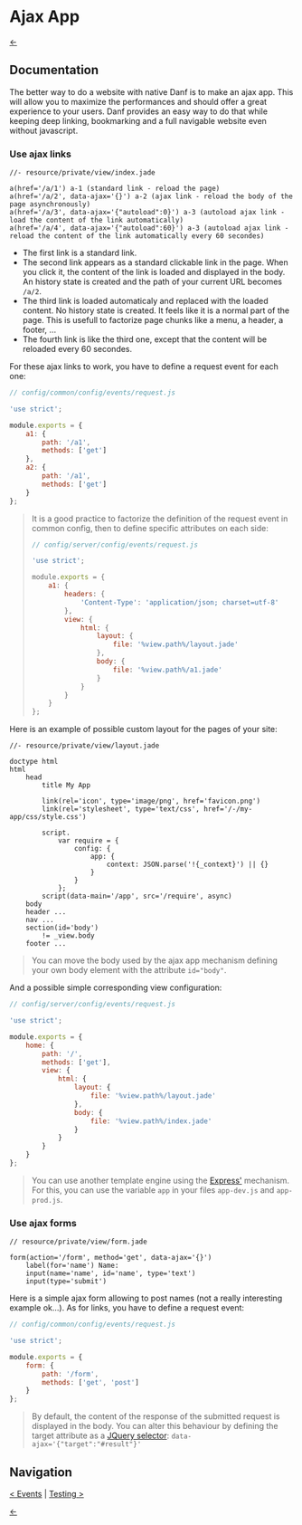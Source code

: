 Ajax App
========

[←](../index.md)

Documentation
-------------

The better way to do a website with native Danf is to make an ajax app. This will allow you to maximize the performances and should offer a great experience to your users.
Danf provides an easy way to do that while keeping deep linking, bookmarking and a full navigable website even without javascript.

### Use ajax links

```jade
//- resource/private/view/index.jade

a(href='/a/1') a-1 (standard link - reload the page)
a(href='/a/2', data-ajax='{}') a-2 (ajax link - reload the body of the page asynchronously)
a(href='/a/3', data-ajax='{"autoload":0}') a-3 (autoload ajax link - load the content of the link automatically)
a(href='/a/4', data-ajax='{"autoload":60}') a-3 (autoload ajax link - reload the content of the link automatically every 60 secondes)
```

* The first link is a standard link.
* The second link appears as a standard clickable link in the page. When you click it, the content of the link is loaded and displayed in the body. An history state is created and the path of your current URL becomes `/a/2`.
* The third link is loaded automaticaly and replaced with the loaded content. No history state is created. It feels like it is a normal part of the page. This is usefull to factorize page chunks like a menu, a header, a footer, ...
* The fourth link is like the third one, except that the content will be reloaded every 60 secondes.

For these ajax links to work, you have to define a request event for each one:

```javascript
// config/common/config/events/request.js

'use strict';

module.exports = {
    a1: {
        path: '/a1',
        methods: ['get']
    },
    a2: {
        path: '/a1',
        methods: ['get']
    }
};
```

> It is a good practice to factorize the definition of the request event in common config, then to define specific attributes on each side:
> ```javascript
> // config/server/config/events/request.js
>
> 'use strict';
>
> module.exports = {
>     a1: {
>         headers: {
>             'Content-Type': 'application/json; charset=utf-8'
>         },   
>         view: {
>             html: {
>                 layout: {
>                     file: '%view.path%/layout.jade'
>                 },
>                 body: {
>                     file: '%view.path%/a1.jade'
>                 }
>             }
>         }
>     }
> };
> ```

Here is an example of possible custom layout for the pages of your site:

```jade
//- resource/private/view/layout.jade

doctype html
html
    head
        title My App

        link(rel='icon', type='image/png', href='favicon.png')
        link(rel='stylesheet', type='text/css', href='/-/my-app/css/style.css')

        script.
            var require = {
                config: {
                    app: {
                        context: JSON.parse('!{_context}') || {}
                    }
                }
            };
        script(data-main='/app', src='/require', async)
    body
    header ...
    nav ...
    section(id='body')
        != _view.body
    footer ...
```

> You can move the body used by the ajax app mechanism defining your own body element with the attribute `id="body"`.

And a possible simple corresponding view configuration:

```javascript
// config/server/config/events/request.js

'use strict';

module.exports = {
    home: {
        path: '/',
        methods: ['get'],
        view: {
            html: {
                layout: {
                    file: '%view.path%/layout.jade'
                },
                body: {
                    file: '%view.path%/index.jade'
                }
            }
        }
    }
};
```

> You can use another template engine using the [Express'](http://expressjs.com/api.html) mechanism. For this, you can use the variable `app` in your files `app-dev.js` and `app-prod.js`.

### Use ajax forms

```jade
// resource/private/view/form.jade

form(action='/form', method='get', data-ajax='{}')
    label(for='name') Name:
    input(name='name', id='name', type='text')
    input(type='submit')
```

Here is a simple ajax form allowing to post names (not a really interesting example ok...). As for links, you have to define a request event:

```javascript
// config/common/config/events/request.js

'use strict';

module.exports = {
    form: {
        path: '/form',
        methods: ['get', 'post']
    }
};
```

> By default, the content of the response of the submitted request is displayed in the body. You can alter this behaviour by defining the target attribute as a [JQuery selector](https://api.jquery.com/category/selectors/):
> ```data-ajax='{"target":"#result"}'```

Navigation
----------

[< Events](events.md) | [Testing >](testing.md)

[←](../index.md)
